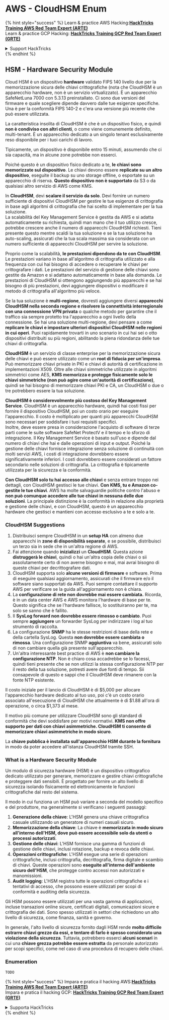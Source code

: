 # AWS - CloudHSM Enum

{% hint style="success" %}
Learn & practice AWS Hacking:<img src="../../../.gitbook/assets/image (1) (1).png" alt="" data-size="line">[**HackTricks Training AWS Red Team Expert (ARTE)**](https://training.hacktricks.xyz/courses/arte)<img src="../../../.gitbook/assets/image (1) (1).png" alt="" data-size="line">\
Learn & practice GCP Hacking: <img src="../../../.gitbook/assets/image (2).png" alt="" data-size="line">[**HackTricks Training GCP Red Team Expert (GRTE)**<img src="../../../.gitbook/assets/image (2).png" alt="" data-size="line">](https://training.hacktricks.xyz/courses/grte)

<details>

<summary>Support HackTricks</summary>

* Check the [**subscription plans**](https://github.com/sponsors/carlospolop)!
* **Join the** 💬 [**Discord group**](https://discord.gg/hRep4RUj7f) or the [**telegram group**](https://t.me/peass) or **follow** us on **Twitter** 🐦 [**@hacktricks\_live**](https://twitter.com/hacktricks\_live)**.**
* **Share hacking tricks by submitting PRs to the** [**HackTricks**](https://github.com/carlospolop/hacktricks) and [**HackTricks Cloud**](https://github.com/carlospolop/hacktricks-cloud) github repos.

</details>
{% endhint %}

## HSM - Hardware Security Module

Cloud HSM è un dispositivo **hardware** validato FIPS 140 livello due per la memorizzazione sicura delle chiavi crittografiche (nota che CloudHSM è un apparecchio hardware, non è un servizio virtualizzato). È un apparecchio SafeNetLuna 7000 con 5.3.13 preinstallato. Ci sono due versioni del firmware e quale scegliere dipende davvero dalle tue esigenze specifiche. Una è per la conformità FIPS 140-2 e c'era una versione più recente che può essere utilizzata.

La caratteristica insolita di CloudHSM è che è un dispositivo fisico, e quindi **non è condiviso con altri clienti**, o come viene comunemente definito, multi-tenant. È un apparecchio dedicato a un singolo tenant esclusivamente reso disponibile per i tuoi carichi di lavoro.

Tipicamente, un dispositivo è disponibile entro 15 minuti, assumendo che ci sia capacità, ma in alcune zone potrebbe non esserci.

Poiché questo è un dispositivo fisico dedicato a te, **le chiavi sono memorizzate sul dispositivo**. Le chiavi devono essere **replicate su un altro dispositivo**, eseguite il backup su uno storage offline, o esportate su un apparecchio di riserva. **Questo dispositivo non è supportato** da S3 o da qualsiasi altro servizio di AWS come KMS.

In **CloudHSM**, devi **scalare il servizio da solo**. Devi fornire un numero sufficiente di dispositivi CloudHSM per gestire le tue esigenze di crittografia in base agli algoritmi di crittografia che hai scelto di implementare per la tua soluzione.\
La scalabilità del Key Management Service è gestita da AWS e si adatta automaticamente su richiesta, quindi man mano che il tuo utilizzo cresce, potrebbe crescere anche il numero di apparecchi CloudHSM richiesti. Tieni presente questo mentre scaldi la tua soluzione e se la tua soluzione ha auto-scaling, assicurati che la tua scala massima sia considerata con un numero sufficiente di apparecchi CloudHSM per servire la soluzione.

Proprio come la scalabilità, **le prestazioni dipendono da te con CloudHSM**. Le prestazioni variano in base all'algoritmo di crittografia utilizzato e alla frequenza con cui hai bisogno di accedere o recuperare le chiavi per crittografare i dati. Le prestazioni del servizio di gestione delle chiavi sono gestite da Amazon e si adattano automaticamente in base alla domanda. Le prestazioni di CloudHSM si ottengono aggiungendo più apparecchi e se hai bisogno di più prestazioni, devi aggiungere dispositivi o modificare il metodo di crittografia all'algoritmo più veloce.

Se la tua soluzione è **multi-regione**, dovresti aggiungere diversi **apparecchi CloudHSM nella seconda regione e risolvere la connettività interregionale con una connessione VPN privata** o qualche metodo per garantire che il traffico sia sempre protetto tra l'apparecchio a ogni livello della connessione. Se hai una soluzione multi-regione, devi pensare a come **replicare le chiavi e impostare ulteriori dispositivi CloudHSM nelle regioni in cui operi**. Puoi rapidamente trovarti in uno scenario in cui hai sei o otto dispositivi distribuiti su più regioni, abilitando la piena ridondanza delle tue chiavi di crittografia.

**CloudHSM** è un servizio di classe enterprise per la memorizzazione sicura delle chiavi e può essere utilizzato come un **root di fiducia per un'impresa**. Può memorizzare chiavi private in PKI e chiavi di autorità di certificazione in implementazioni X509. Oltre alle chiavi simmetriche utilizzate in algoritmi simmetrici come AES, **KMS memorizza e protegge fisicamente solo le chiavi simmetriche (non può agire come un'autorità di certificazione)**, quindi se hai bisogno di memorizzare chiavi PKI e CA, un CloudHSM o due o tre potrebbero essere la tua soluzione.

**CloudHSM è considerevolmente più costoso del Key Management Service**. CloudHSM è un apparecchio hardware, quindi hai costi fissi per fornire il dispositivo CloudHSM, poi un costo orario per eseguire l'apparecchio. Il costo è moltiplicato per quanti più apparecchi CloudHSM sono necessari per soddisfare i tuoi requisiti specifici.\
Inoltre, deve essere presa in considerazione l'acquisto di software di terze parti come le suite software SafeNet ProtectV e il tempo e lo sforzo di integrazione. Il Key Management Service è basato sull'uso e dipende dal numero di chiavi che hai e dalle operazioni di input e output. Poiché la gestione delle chiavi fornisce integrazione senza soluzione di continuità con molti servizi AWS, i costi di integrazione dovrebbero essere significativamente inferiori. I costi dovrebbero essere considerati un fattore secondario nelle soluzioni di crittografia. La crittografia è tipicamente utilizzata per la sicurezza e la conformità.

**Con CloudHSM solo tu hai accesso alle chiavi** e senza entrare troppo nei dettagli, con CloudHSM gestisci le tue chiavi. **Con KMS, tu e Amazon co-gestite le tue chiavi**. AWS ha molte salvaguardie politiche contro l'abuso e **non può comunque accedere alle tue chiavi in nessuna delle due soluzioni**. La principale distinzione è la conformità in relazione alla proprietà e gestione delle chiavi, e con CloudHSM, questo è un apparecchio hardware che gestisci e mantieni con accesso esclusivo a te e solo a te.

### CloudHSM Suggestions

1. Distribuisci sempre CloudHSM in un **setup HA** con almeno due apparecchi in **zone di disponibilità separate**, e se possibile, distribuisci un terzo sia in sede che in un'altra regione di AWS.
2. Fai attenzione quando **inizializzi** un **CloudHSM**. Questa azione **distruggerà le chiavi**, quindi o hai un'altra copia delle chiavi o sii assolutamente certo di non averne bisogno e mai, mai avrai bisogno di queste chiavi per decrittografare dati.
3. CloudHSM supporta solo **alcune versioni di firmware** e software. Prima di eseguire qualsiasi aggiornamento, assicurati che il firmware e/o il software siano supportati da AWS. Puoi sempre contattare il supporto AWS per verificare se la guida all'aggiornamento non è chiara.
4. La **configurazione di rete non dovrebbe mai essere cambiata.** Ricorda, è in un data center AWS e AWS monitora l'hardware di base per te. Questo significa che se l'hardware fallisce, lo sostituiranno per te, ma solo se sanno che è fallito.
5. Il **SysLog forward non dovrebbe essere rimosso o cambiato**. Puoi sempre **aggiungere** un forwarder SysLog per indirizzare i log al tuo strumento di raccolta.
6. La configurazione **SNMP** ha le stesse restrizioni di base della rete e della cartella SysLog. Questa **non dovrebbe essere cambiata o rimossa**. Una configurazione SNMP **aggiuntiva** va bene, assicurati solo di non cambiare quella già presente sull'apparecchio.
7. Un'altra interessante best practice di AWS è **non cambiare la configurazione NTP**. Non è chiaro cosa accadrebbe se lo facessi, quindi tieni presente che se non utilizzi la stessa configurazione NTP per il resto della tua soluzione, potresti avere due fonti di tempo. Sii consapevole di questo e sappi che il CloudHSM deve rimanere con la fonte NTP esistente.

Il costo iniziale per il lancio di CloudHSM è di $5,000 per allocare l'apparecchio hardware dedicato al tuo uso, poi c'è un costo orario associato all'esecuzione di CloudHSM che attualmente è di $1.88 all'ora di operazione, o circa $1,373 al mese.

Il motivo più comune per utilizzare CloudHSM sono gli standard di conformità che devi soddisfare per motivi normativi. **KMS non offre supporto per dati con chiavi asimmetriche. CloudHSM ti consente di memorizzare chiavi asimmetriche in modo sicuro**.

La **chiave pubblica è installata sull'apparecchio HSM durante la fornitura** in modo da poter accedere all'istanza CloudHSM tramite SSH.

### What is a Hardware Security Module

Un modulo di sicurezza hardware (HSM) è un dispositivo crittografico dedicato utilizzato per generare, memorizzare e gestire chiavi crittografiche e proteggere dati sensibili. È progettato per fornire un alto livello di sicurezza isolando fisicamente ed elettronicamente le funzioni crittografiche dal resto del sistema.

Il modo in cui funziona un HSM può variare a seconda del modello specifico e del produttore, ma generalmente si verificano i seguenti passaggi:

1. **Generazione della chiave**: L'HSM genera una chiave crittografica casuale utilizzando un generatore di numeri casuali sicuro.
2. **Memorizzazione della chiave**: La chiave è **memorizzata in modo sicuro all'interno dell'HSM, dove può essere accessibile solo da utenti o processi autorizzati**.
3. **Gestione delle chiavi**: L'HSM fornisce una gamma di funzioni di gestione delle chiavi, inclusi rotazione, backup e revoca delle chiavi.
4. **Operazioni crittografiche**: L'HSM esegue una serie di operazioni crittografiche, inclusi crittografia, decrittografia, firma digitale e scambio di chiavi. Queste operazioni sono **eseguite all'interno dell'ambiente sicuro dell'HSM**, che protegge contro accessi non autorizzati e manomissioni.
5. **Audit logging**: L'HSM registra tutte le operazioni crittografiche e i tentativi di accesso, che possono essere utilizzati per scopi di conformità e auditing della sicurezza.

Gli HSM possono essere utilizzati per una vasta gamma di applicazioni, incluse transazioni online sicure, certificati digitali, comunicazioni sicure e crittografia dei dati. Sono spesso utilizzati in settori che richiedono un alto livello di sicurezza, come finanza, sanità e governo.

In generale, l'alto livello di sicurezza fornito dagli HSM rende **molto difficile estrarre chiavi grezze da essi, e tentare di farlo è spesso considerato una violazione della sicurezza**. Tuttavia, potrebbero esserci **alcuni scenari** in cui una **chiave grezza potrebbe essere estratta** da personale autorizzato per scopi specifici, come nel caso di una procedura di recupero delle chiavi.

### Enumeration
```
TODO
```
{% hint style="success" %}
Impara e pratica il hacking AWS:<img src="../../../.gitbook/assets/image (1) (1).png" alt="" data-size="line">[**HackTricks Training AWS Red Team Expert (ARTE)**](https://training.hacktricks.xyz/courses/arte)<img src="../../../.gitbook/assets/image (1) (1).png" alt="" data-size="line">\
Impara e pratica il hacking GCP: <img src="../../../.gitbook/assets/image (2).png" alt="" data-size="line">[**HackTricks Training GCP Red Team Expert (GRTE)**<img src="../../../.gitbook/assets/image (2).png" alt="" data-size="line">](https://training.hacktricks.xyz/courses/grte)

<details>

<summary>Supporta HackTricks</summary>

* Controlla i [**piani di abbonamento**](https://github.com/sponsors/carlospolop)!
* **Unisciti al** 💬 [**gruppo Discord**](https://discord.gg/hRep4RUj7f) o al [**gruppo telegram**](https://t.me/peass) o **seguici** su **Twitter** 🐦 [**@hacktricks\_live**](https://twitter.com/hacktricks\_live)**.**
* **Condividi trucchi di hacking inviando PR ai** [**HackTricks**](https://github.com/carlospolop/hacktricks) e [**HackTricks Cloud**](https://github.com/carlospolop/hacktricks-cloud) repos di github.

</details>
{% endhint %}
